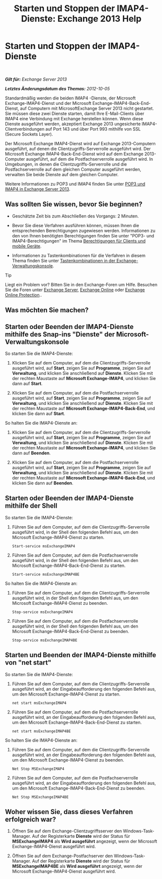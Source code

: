 ﻿---
title: 'Starten und Stoppen der IMAP4-Dienste: Exchange 2013 Help'
TOCTitle: Starten und Stoppen der IMAP4-Dienste
ms:assetid: a52db4bd-69a6-47b2-acf3-d9d8571c7a87
ms:mtpsurl: https://technet.microsoft.com/de-de/library/Bb124022(v=EXCHG.150)
ms:contentKeyID: 50476384
ms.date: 04/24/2018
mtps_version: v=EXCHG.150
ms.translationtype: HT
---

# Starten und Stoppen der IMAP4-Dienste

 

_**Gilt für:** Exchange Server 2013_

_**Letztes Änderungsdatum des Themas:** 2012-10-05_

Standardmäßig werden die beiden IMAP4 -Dienste, der Microsoft Exchange-IMAP4-Dienst und der Microsoft Exchange-IMAP4-Back-End-Dienst, auf Computern mit MicrosoftExchange Server 2013 nicht gestartet. Sie müssen diese zwei Dienste starten, damit Ihre E-Mail-Clients über IMAP4 eine Verbindung mit Exchange herstellen können. Wenn diese Dienste ausgeführt werden, akzeptiert Exchange 2013 ungesicherte IMAP4-Clientverbindungen auf Port 143 und über Port 993 mithilfe von SSL (Secure Sockets Layer).

Der Microsoft Exchange IMAP4-Dienst wird auf Exchange 2013-Computern ausgeführt, auf denen die Clientzugriffs-Serverrolle ausgeführt wird. Der Microsoft Exchange IMAP4-Back-End-Dienst wird auf dem Exchange 2013-Computer ausgeführt, auf dem die Postfachserverrolle ausgeführt wird. In Umgebungen, in denen die Clientzugriffs-Serverrolle und die Postfachserverrolle auf dem gleichen Computer ausgeführt werden, verwalten Sie beide Dienste auf dem gleichen Computer.

Weitere Informationen zu POP3 und IMAP4 finden Sie unter [POP3 und IMAP4 in Exchange Server 2013](pop3-and-imap4-in-exchange-server-2013-exchange-2013-help.md).

## Was sollten Sie wissen, bevor Sie beginnen?

  - Geschätzte Zeit bis zum Abschließen des Vorgangs: 2 Minuten.

  - Bevor Sie diese Verfahren ausführen können, müssen Ihnen die entsprechenden Berechtigungen zugewiesen werden. Informationen zu den von Ihnen benötigten Berechtigungen finden Sie unter "POP3- und IMAP4-Berechtigungen" im Thema [Berechtigungen für Clients und mobile Geräte](clients-and-mobile-devices-permissions-exchange-2013-help.md).

  - Informationen zu Tastenkombinationen für die Verfahren in diesem Thema finden Sie unter [Tastenkombinationen in der Exchange-Verwaltungskonsole](keyboard-shortcuts-in-the-exchange-admin-center-exchange-online-protection-help.md).


> [!TIP]
> Liegt ein Problem vor? Bitten Sie in den Exchange-Foren um Hilfe. Besuchen Sie die Foren unter <A href="https://go.microsoft.com/fwlink/p/?linkid=60612">Exchange Server</A>, <A href="https://go.microsoft.com/fwlink/p/?linkid=267542">Exchange Online</A> oder <A href="https://go.microsoft.com/fwlink/p/?linkid=285351">Exchange Online Protection</A>..



## Was möchten Sie machen?

## Starten oder Beenden der IMAP4-Dienste mithilfe des Snap-ins "Dienste" der Microsoft-Verwaltungskonsole

So starten Sie die IMAP4-Dienste:

1.  Klicken Sie auf dem Computer, auf dem die Clientzugriffs-Serverrolle ausgeführt wird, auf **Start**, zeigen Sie auf **Programme**, zeigen Sie auf **Verwaltung**, und klicken Sie anschließend auf **Dienste**. Klicken Sie mit der rechten Maustaste auf **Microsoft Exchange-IMAP4**, und klicken Sie dann auf **Start**.

2.  Klicken Sie auf dem Computer, auf dem die Postfachserverrolle ausgeführt wird, auf **Start**, zeigen Sie auf **Programme**, zeigen Sie auf **Verwaltung**, und klicken Sie anschließend auf **Dienste**. Klicken Sie mit der rechten Maustaste auf **Microsoft Exchange-IMAP4-Back-End**, und klicken Sie dann auf **Start**.

So halten Sie die IMAP4-Dienste an:

1.  Klicken Sie auf dem Computer, auf dem die Clientzugriffs-Serverrolle ausgeführt wird, auf **Start**, zeigen Sie auf **Programme**, zeigen Sie auf **Verwaltung**, und klicken Sie anschließend auf **Dienste**. Klicken Sie mit der rechten Maustaste auf **Microsoft Exchange-IMAP4**, und klicken Sie dann auf **Beenden**.

2.  Klicken Sie auf dem Computer, auf dem die Postfachserverrolle ausgeführt wird, auf **Start**, zeigen Sie auf **Programme**, zeigen Sie auf **Verwaltung**, und klicken Sie anschließend auf **Dienste**. Klicken Sie mit der rechten Maustaste auf **Microsoft Exchange-IMAP4-Back-End**, und klicken Sie dann auf **Beenden**.

## Starten oder Beenden der IMAP4-Dienste mithilfe der Shell

So starten Sie die IMAP4-Dienste:

1.  Führen Sie auf dem Computer, auf dem die Clientzugriffs-Serverrolle ausgeführt wird, in der Shell den folgenden Befehl aus, um den Microsoft Exchange-IMAP4-Dienst zu starten.
    
        Start-service msExchangeIMAP4

2.  Führen Sie auf dem Computer, auf dem die Postfachserverrolle ausgeführt wird, in der Shell den folgenden Befehl aus, um den Microsoft Exchange-IMAP4-Back-End-Dienst zu starten.
    
        Start-service msExchangeIMAP4BE

So halten Sie die IMAP4-Dienste an:

1.  Führen Sie auf dem Computer, auf dem die Clientzugriffs-Serverrolle ausgeführt wird, in der Shell den folgenden Befehl aus, um den Microsoft Exchange-IMAP4-Dienst zu beenden.
    
        Stop-service msExchangeIMAP4

2.  Führen Sie auf dem Computer, auf dem die Postfachserverrolle ausgeführt wird, in der Shell den folgenden Befehl aus, um den Microsoft Exchange-IMAP4-Back-End-Dienst zu beenden.
    
        Stop-service msExchangeIMAP4BE

## Starten und Beenden der IMAP4-Dienste mithilfe von "net start"

So starten Sie die IMAP4-Dienste:

1.  Führen Sie auf dem Computer, auf dem die Clientzugriffs-Serverrolle ausgeführt wird, an der Eingabeaufforderung den folgenden Befehl aus, um den Microsoft Exchange-IMAP4-Dienst zu starten.
    
        net start msExchangeIMAP4

2.  Führen Sie auf dem Computer, auf dem die Postfachserverrolle ausgeführt wird, an der Eingabeaufforderung den folgenden Befehl aus, um den Microsoft Exchange-IMAP4-Back-End-Dienst zu starten.
    
        net start msExchangeIMAP4BE

So halten Sie die IMAP4-Dienste an:

1.  Führen Sie auf dem Computer, auf dem die Clientzugriffs-Serverrolle ausgeführt wird, an der Eingabeaufforderung den folgenden Befehl aus, um den Microsoft Exchange-IMAP4-Dienst zu beenden.
    
        Net Stop MSExchangeIMAP4

2.  Führen Sie auf dem Computer, auf dem die Postfachserverrolle ausgeführt wird, an der Eingabeaufforderung den folgenden Befehl aus, um den Microsoft Exchange-IMAP4-Back-End-Dienst zu beenden.
    
        Net Stop MSExchangeIMAP4BE

## Woher wissen Sie, dass dieses Verfahren erfolgreich war?

1.  Öffnen Sie auf dem Exchange-Clientzugriffsserver den Windows-Task-Manager. Auf der Registerkarte **Dienste** wird der Status für **MSExchangeIMAP4** als **Wird ausgeführt** angezeigt, wenn der Microsoft Exchange-IMAP4-Dienst ausgeführt wird.

2.  Öffnen Sie auf dem Exchange-Postfachserver den Windows-Task-Manager. Auf der Registerkarte **Dienste** wird der Status für **MSExchangeIMAP4BE** als **Wird ausgeführt** angezeigt, wenn der Microsoft Exchange-IMAP4-Dienst ausgeführt wird.

